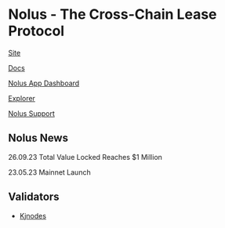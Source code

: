 # Nolus - The Cross-Chain Lease Protocol

[Site](https://nolus.io/)

[Docs](https://docs-nolus-protocol.notion.site/)

[Nolus App Dashboard](https://app.nolus.io/stats)

[Explorer](https://explorer.nolus.io/pirin-1/)

[Nolus Support](https://hub.nolus.io/)


## Nolus News

26.09.23 Total Value Locked Reaches $1 Million 

23.05.23 Mainnet Launch



## Validators
* [Kjnodes](https://services.kjnodes.com/)
